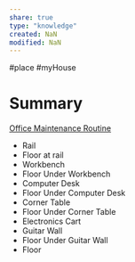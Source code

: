 ```yaml
---
share: true
type: "knowledge"
created: NaN 
modified: NaN
---
```

#place #myHouse 
# Summary
[Office Maintenance Routine](../../02-%20Protection%20%F0%9F%9B%A1/01%20-%20Maintenance%20%F0%9F%A7%B9/Office%20Maintenance%20Routine.md)
- Rail
 - Floor at rail
 - Workbench
 - Floor Under Workbench
 - Computer Desk
 - Floor Under Computer Desk
 - Corner Table
 - Floor Under Corner Table
 - Electronics Cart
 - Guitar Wall
 - Floor Under Guitar Wall
 - Floor
